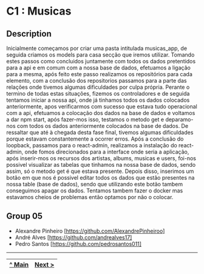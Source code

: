 # C1 : Musicas

## Description
Inicialmente começamos por criar uma pasta intitulada musicas_app, de seguida criamos os models para casa secção que iremos utilizar. Tomando estes passos como concluidos juntamente com todos os dados pretentidos para a api e em comum com a nossa base de dados, efetuamos a ligação para a mesma, após feito este passo realizamos os repositórios para cada elemento, com a conclusão dos repositorios passamos para a parte das relações onde tivemos algumas dificuldades por culpa própria. Perante o termino de todas estas situações, fizemos os controladores e de seguida tentamos iniciar a nossa api, onde já tinhamos todos os dados colocados anteriormente, apos verificarmos com sucesso que estava tudo operacional com a api, efetuamos a colocação dos dados na base de dados e voltamos a dar npm start, após fazer-mos isso, testamos o metodo get e deparamo-nos com todos os dados anteriormente colocados na base de dados.
De ressaltar que até à chegada desta fase final, tivemos algumas dificuldades porque estavam constantemente a ocorrer erros.
Após a conclusão do loopback, passamos para o react-admin, realizamos a instalação do react-admin, onde fomos direcionados para a interface onde seria a aplicação, após inserir-mos os recursos dos artistas, albums, musicas e users, foi-nos possivel visualizar as tabelas que tinhamos na nossa base de dados, sendo assim, só o metodo get é que estava presente. Depois disso, inserimos um botão em que nos é possivel editar todos os dados que estão presentes na nossa table (base de dados), sendo que utilizando este botão tambem conseguimos apagar os dados.
Tentamos tambem fazer o docker mas estavamos cheios de problemas então optamos por não o colocar.



## Group 05


* Alexandre Pinheiro [https://github.com/AlexandrePinheiroo]
* André Alves [https://github.com/andrealves17]
* Pedro Santos  [https://github.com/pedrosantos011]

---
| [^ Main](../../../) | [Next >](c2.md) |
| :-----------------: | --------------: |
